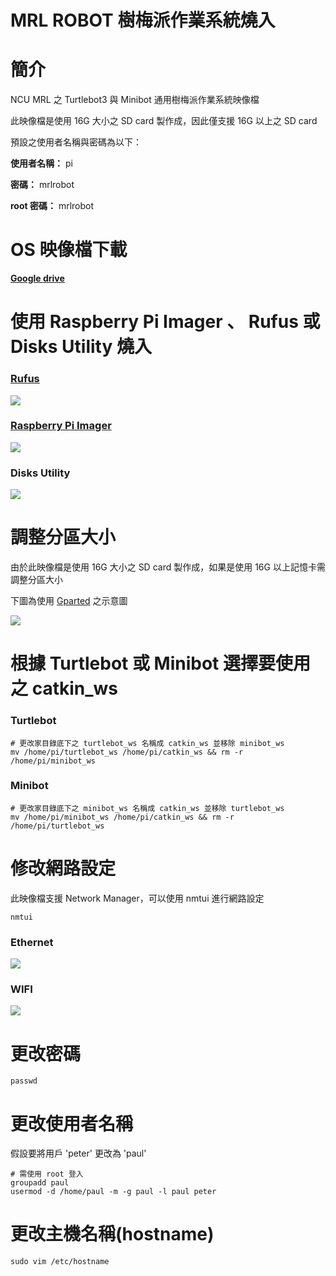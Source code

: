 # MRL ROBOT 樹梅派作業系統燒入

# 簡介

NCU MRL 之 Turtlebot3 與 Minibot 通用樹梅派作業系統映像檔

此映像檔是使用 16G 大小之 SD card 製作成，因此僅支援 16G 以上之 SD card

預設之使用者名稱與密碼為以下：

**使用者名稱：** pi

**密碼：** mrlrobot

**root 密碼：** mrlrobot

# OS 映像檔下載

[**Google drive**](https://drive.google.com/file/d/1XJxgqp1s11CBqZ0BNtZaVwCr0-Bp8-ca/view) 

# 使用 Raspberry Pi Imager 、 Rufus 或 Disks Utility 燒入

### [Rufus](https://rufus.ie/)

![](https://i.imgur.com/beAcTJG.png)

### [Raspberry Pi Imager](https://www.raspberrypi.org/software/)

![](https://emanual.robotis.com/assets/images/platform/turtlebot3/setup/rpi_imager.gif)

### Disks Utility

![](https://emanual.robotis.com/assets/images/platform/turtlebot3/setup/disks.gif)

#  調整分區大小

由於此映像檔是使用 16G 大小之 SD card 製作成，如果是使用 16G 以上記憶卡需調整分區大小

下圖為使用 [Gparted](https://gparted.org/) 之示意圖

![](https://emanual.robotis.com/assets/images/platform/turtlebot3/setup/gparted.gif)

# 根據 Turtlebot 或 Minibot 選擇要使用之 catkin_ws

### Turtlebot

```bash=
# 更改家目錄底下之 turtlebot_ws 名稱成 catkin_ws 並移除 minibot_ws
mv /home/pi/turtlebot_ws /home/pi/catkin_ws && rm -r /home/pi/minibot_ws
```

### Minibot

```bash=
# 更改家目錄底下之 minibot_ws 名稱成 catkin_ws 並移除 turtlebot_ws
mv /home/pi/minibot_ws /home/pi/catkin_ws && rm -r /home/pi/turtlebot_ws
```

# 修改網路設定
此映像檔支援 Network Manager，可以使用 nmtui 進行網路設定

```bash=
nmtui
```

### Ethernet

![](https://i.imgur.com/6Cbo0hL.png)

### WIFI

![](https://i.imgur.com/ivxVTpt.png)


# 更改密碼

```bash=
passwd
```

# 更改使用者名稱

假設要將用戶 'peter' 更改為 'paul'

```bash=
# 需使用 root 登入
groupadd paul
usermod -d /home/paul -m -g paul -l paul peter
```

# 更改主機名稱(hostname)

```bash=
sudo vim /etc/hostname
```
